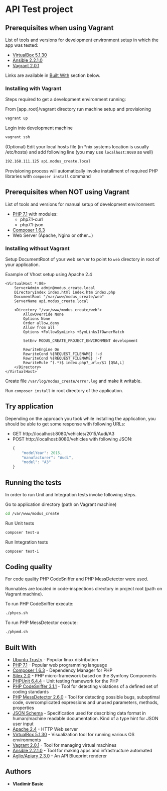 # API Test project

## Prerequisites when using Vagrant

List of tools and versions for development environment setup in which the app was tested:

* [VirtualBox 5.1.30](https://www.virtualbox.org/)
* [Ansible 2.2.1.0](https://www.ansible.com/)
* [Vagrant 2.0.1](https://www.vagrantup.com/)


Links are available in [Built With](#built-with) section below.

### Installing with Vagrant

Steps required to get a development environment running:

From [app_root]/vagrant directory run machine setup and provisioning

```bash
vagrant up
```

Login into development machine

```bash
vagrant ssh
```

(Optional) Edit your local hosts file (in *nix systems location is usually /etc/hosts) and add following line (you may use `localhost:8080` as well) 

```bash
192.168.111.125 api.modus_create.local
```

Provisioning process will automatically invoke installment of required PHP libraries with `composer install` command

## Prerequisites when NOT using Vagrant

List of tools and versions for manual setup of development environment:

* [PHP 7.1](http://php.net/) with modules: 
  * php7.1-curl
  * php7.1-json
* [Composer 1.6.3](https://getcomposer.org/)
* Web Server (Apache, Nginx or other...)

### Installing without Vagrant

Setup DocumentRoot of your web server to point to `web` directory in root of your application.

Example of Vhost setup using Apache 2.4

```apacheconfig
<VirtualHost *:80>
    ServerAdmin admin@modus_create.local
    DirectoryIndex index.html index.htm index.php
    DocumentRoot "/var/www/modus_create/web"
    ServerName api.modus_create.local

    <Directory "/var/www/modus_create/web">
        AllowOverride None
        Options None
        Order allow,deny
        Allow from all
        Options +FollowSymLinks +SymLinksIfOwnerMatch

        SetEnv MODUS_CREATE_PROJECT_ENVIRONMENT development

        RewriteEngine On
        RewriteCond %{REQUEST_FILENAME} !-d
        RewriteCond %{REQUEST_FILENAME} !-f
        RewriteRule ^(.*)$ index.php?_url=/$1 [QSA,L]
    </Directory>
</VirtualHost>
```

Create file `/var/log/modus_create/error.log` and make it writable.

Run `composer install` in root directory of the application.

## Try application

Depending on the approach you took while installing the application, you should be able to get some response with following URLs:
 * GET http://localhost:8080/vehicles/2015/Audi/A3
 * POST http://localhost:8080/vehicles with following JSON:
   ```javascript
   {
       "modelYear": 2015,
       "manufacturer": "Audi",
       "model": "A3"
   }
   ```  

## Running the tests

In order to run Unit and Integration tests invoke following steps.

Go to application directory (path on Vagrant machine)

```bash
cd /var/www/modus_create
```

Run Unit tests

```bash
composer test-u
```

Run Integration tests

```bash
composer test-i
```

## Coding quality

For code quality PHP CodeSniffer and PHP MessDetector were used.

Runnables are located in code-inspections directory in project root (path on Vagrant machine).

To run PHP CodeSniffer execute:

```bash
./phpcs.sh
```

To run PHP MessDetector execute:

```bash
./phpmd.sh
```

## Built With

* [Ubuntu Trusty](https://www.ubuntu.com/) - 
Popular linux distribution
* [PHP 7.1](http://php.net/) - 
Popular web programming language 
* [Composer 1.6.3](https://getcomposer.org/) - 
Dependency Manager for PHP
* [Silex 2.0](https://silex.symfony.com/) - 
PHP micro-framework based on the Symfony Components
* [PHPUnit 6.4.4](https://phpunit.de/) - 
Unit testing framework for the PHP
* [PHP CodeSniffer 3.1.1](https://github.com/squizlabs/PHP_CodeSniffer) - 
Tool for detecting violations of a defined set of coding standards
* [PHP MessDetector 2.6.0](https://phpmd.org/) - 
Tool for detecting possible bugs, suboptimal code, overcomplicated expressions and unused parameters, methods, properties
* [JSON Schema](http://json-schema.org/) - 
Specification used for describing data format in human/machine readable documentation. Kind of a type hint for JSON user input 
* [Apache 2.4](https://www.apache.org/) - 
HTTP Web server
* [VirtualBox 5.1.30](https://www.virtualbox.org/) - 
Visualization tool for running various OS environments 
* [Vagrant 2.0.1](https://www.vagrantup.com/) - 
Tool for managing virtual machines
* [Ansible 2.2.1.0](https://www.ansible.com/) - 
Tool for making apps and infrastructure automated
* [Aglio/Apiary 2.3.0](https://github.com/danielgtaylor/aglio) - 
An API Blueprint renderer

## Authors

* **Vladimir Basic**
